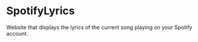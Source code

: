 # SpotifyLyrics
Website that displays the lyrics of the current song playing on your Spotify account. 
